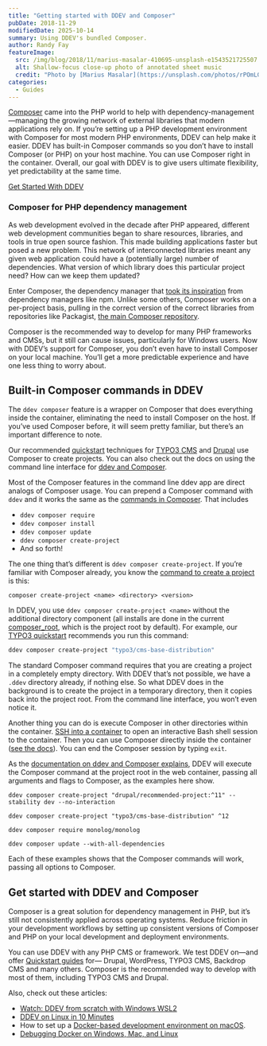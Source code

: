 ```yaml
---
title: "Getting started with DDEV and Composer"
pubDate: 2018-11-29
modifiedDate: 2025-10-14
summary: Using DDEV's bundled Composer.
author: Randy Fay
featureImage:
  src: /img/blog/2018/11/marius-masalar-410695-unsplash-e1543521725507.jpg
  alt: Shallow-focus close-up photo of annotated sheet music
  credit: "Photo by [Marius Masalar](https://unsplash.com/photos/rPOmLGwai2w?utm%5Fsource=unsplash&utm%5Fmedium=referral&utm%5Fcontent=creditCopyText) on [Unsplash](https://unsplash.com/?utm%5Fsource=unsplash&utm%5Fmedium=referral&utm%5Fcontent=creditCopyText)."
categories:
  - Guides
---
```


[Composer](https://getcomposer.org) came into the PHP world to help with dependency-management—managing the growing network of external libraries that modern applications rely on. If you’re setting up a PHP development environment with Composer for most modern PHP environments, DDEV can help make it easier. DDEV has built-in Composer commands so you don’t have to install Composer (or PHP) on your host machine. You can use Composer right in the container. Overall, our goal with DDEV is to give users ultimate flexibility, yet predictability at the same time.

[Get Started With DDEV](/get-started)

### Composer for PHP dependency management

As web development evolved in the decade after PHP appeared, different web development communities began to share resources, libraries, and tools in true open source fashion. This made building applications faster but posed a new problem. This network of interconnected libraries meant any given web application could have a (potentially large) number of dependencies. What version of which library does this particular project need? How can we keep them updated?

Enter Composer, the dependency manager that [took its inspiration](https://getcomposer.org/doc/00-intro.md) from dependency managers like npm. Unlike some others, Composer works on a per-project basis, pulling in the correct version of the correct libraries from repositories like Packagist, [the main Composer repository](https://getcomposer.org/doc/01-basic-usage.md#packagist).

Composer is the recommended way to develop for many PHP frameworks and CMSs, but it still can cause issues, particularly for Windows users. Now with DDEV’s support for Composer, you don’t even have to install Composer on your local machine. You’ll get a more predictable experience and have one less thing to worry about.

## Built-in Composer commands in DDEV

The `ddev composer` feature is a wrapper on Composer that does everything inside the container, eliminating the need to install Composer on the host. If you’ve used Composer before, it will seem pretty familiar, but there’s an important difference to note.

Our recommended [quickstart](https://docs.ddev.com/en/stable/users/quickstart/) techniques for [TYPO3 CMS](https://docs.ddev.com/en/stable/users/quickstart/#typo3) and [Drupal](https://docs.ddev.com/en/stable/users/quickstart/#drupal) use Composer to create projects. You can also check out the docs on using the command line interface for [ddev and Composer](https://docs.ddev.com/en/stable/users/usage/developer-tools/#ddev-and-composer).

Most of the Composer features in the command line ddev app are direct analogs of Composer usage. You can prepend a Composer command with `ddev` and it works the same as the [commands in Composer](https://getcomposer.org/doc/03-cli.md). That includes

- `ddev composer require`
- `ddev composer install`
- `ddev composer update`
- `ddev composer create-project`
- And so forth!

The one thing that’s different is `ddev composer create-project`. If you’re familiar with Composer already, you know the [command to create a project](https://getcomposer.org/doc/03-cli.md#create-project) is this:

```
composer create-project <name> <directory> <version>
```

In DDEV, you use `ddev composer create-project <name>` without the additional directory component (all installs are done in the current [composer_root](https://docs.ddev.com/en/stable/users/configuration/config/#composer_root), which is the project root by default). For example, our [TYPO3 quickstart](https://docs.ddev.com/en/stable/users/quickstart/#typo3) recommends you run this command:

```bash
ddev composer create-project "typo3/cms-base-distribution"
```

The standard Composer command requires that you are creating a project in a completely empty directory. With DDEV that’s not possible, we have a `.ddev` directory already, if nothing else. So what DDEV does in the background is to create the project in a temporary directory, then it copies back into the project root. From the command line interface, you won’t even notice it.

Another thing you can do is execute Composer in other directories within the container. [SSH into a container](https://docs.ddev.com/en/stable/users/cli-usage/#ssh-into-containers) to open an interactive Bash shell session to the container. Then you can use Composer directly inside the container ([see the docs](https://docs.ddev.com/en/stable/users/usage/developer-tools/#ddev-and-composer)). You can end the Composer session by typing `exit`.

As the [documentation on ddev and Composer explains](https://docs.ddev.com/en/stable/users/usage/developer-tools/#ddev-and-composer), DDEV will execute the Composer command at the project root in the web container, passing all arguments and flags to Composer, as the examples here show.

`ddev composer create-project "drupal/recommended-project:^11" --stability dev --no-interaction`

`ddev composer create-project "typo3/cms-base-distribution" ^12`

`ddev composer require monolog/monolog`

`ddev composer update --with-all-dependencies`

Each of these examples shows that the Composer commands will work, passing all options to Composer.

## Get started with DDEV and Composer

Composer is a great solution for dependency management in PHP, but it’s still not consistently applied across operating systems. Reduce friction in your development workflows by setting up consistent versions of Composer and PHP on your local development and deployment environments.

You can use DDEV with any PHP CMS or framework. We test DDEV on—and offer [Quickstart guides](https://docs.ddev.com/en/stable/users/quickstart/) for— Drupal, WordPress, TYPO3 CMS, Backdrop CMS and many others. Composer is the recommended way to develop with most of them, including TYPO3 CMS and Drupal.

Also, check out these articles:

- [Watch: DDEV from scratch with Windows WSL2](watch-ddev-local-from-scratch-with-windows-wsl2.md)
- [DDEV on Linux in 10 Minutes](ddev-on-linux-in-10-minutes.md)
- How to set up a [Docker-based development environment on macOS](watch-ddev-local-from-scratch-with-macos.md).
- [Debugging Docker on Windows, Mac, and Linux](debugging-docker-on-windows-mac-and-linux.md)
